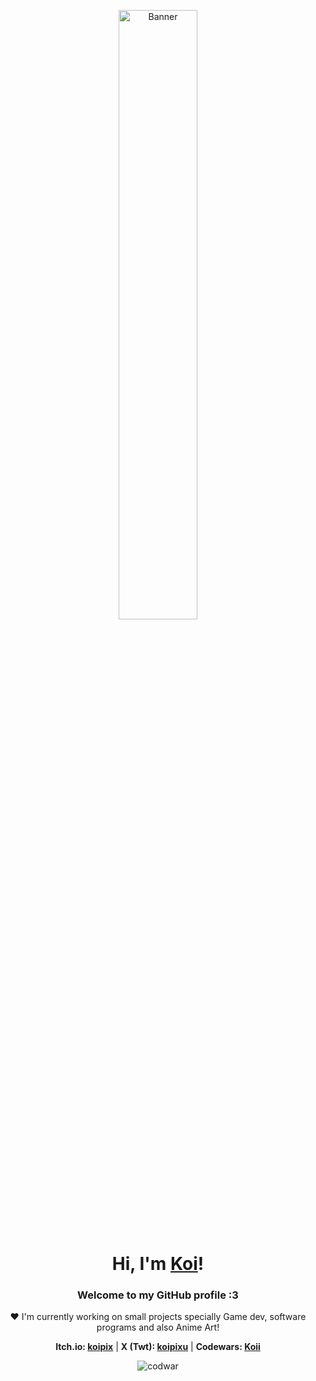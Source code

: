 <p align="center">
  <a href="https://koipix.vercel.app">
    <img src="https://i.imgur.com/pVs3mXq.jpeg" alt="Banner" width="50%">
  </a>
</p>

<h1 align="center">Hi, I'm <a href="https://koipix.vercel.app">Koi</a>!</h1>

<h3 align="center">Welcome to my GitHub profile :3</h3>

<p align="center">❤ I'm currently working on small projects specially Game dev, software programs and also Anime Art!</p>

<p align="center">
  <strong>Itch.io: <a href="https://koipix.itch.io/">koipix</a></strong> | 
  <strong>X (Twt): <a href="https://x.com/Koipixu">koipixu</a></strong> |
  <strong>Codewars: <a href="https://www.codewars.com/users/Koii">Koii</a></strong>
</p>

<p align="center"><img align="center" alt="codwar" src="https://www.codewars.com/users/Koii/badges/large"></p>
